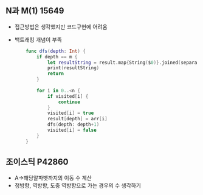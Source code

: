



## N과 M(1) 15649

* 접근방법은 생각했지만 코드구현에 어려움

* 백트래킹 개념이 부족

  ``` swift
      func dfs(depth: Int) {
          if depth == m {
              let resultString = result.map{String($0)}.joined(separator: " ")
              print(resultString)
              return
          }
          
          for i in 0..<n {
              if visited[i] {
                  continue
              }
              visited[i] = true
              result[depth] = arr[i]
              dfs(depth: depth+1)
              visited[i] = false
          }
      }
  ```

  

## 조이스틱 P42860

* A->해당알파벳까지의 이동 수 계산
* 정방향, 역방향, 도중 역방향으로 가는 경우의 수 생각하기
